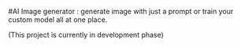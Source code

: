 #AI Image generator : generate image with just a prompt or train your custom model all at one place.

(This project is currently in development phase)